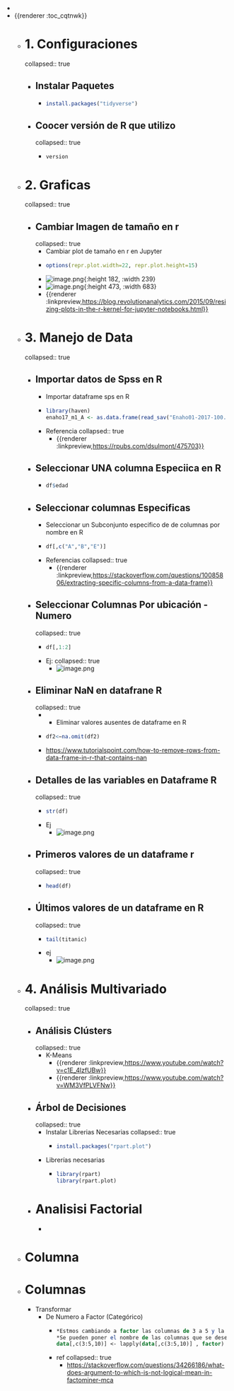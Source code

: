 -
- {{renderer :toc_cqtnwk}}
	- # 1. Configuraciones
	  collapsed:: true
		- ## Instalar Paquetes
			- ```r
			  install.packages("tidyverse")
			  ```
		- ## Coocer versión de R que utilizo
		  collapsed:: true
			- ```terminal
			  version
			  ```
	- # 2. Graficas
	  collapsed:: true
		- ## Cambiar Imagen de tamaño en r
		  collapsed:: true
			- Cambiar plot de tamaño en r en Jupyter
			- ```R
			  options(repr.plot.width=22, repr.plot.height=15)
			  ```
			- ![image.png](../assets/image_1639531345532_0.png){:height 182, :width 239}
			- ![image.png](../assets/image_1639531351044_0.png){:height 473, :width 683}
			- {{renderer :linkpreview,https://blog.revolutionanalytics.com/2015/09/resizing-plots-in-the-r-kernel-for-jupyter-notebooks.html}}
	- # 3. Manejo de Data
	  collapsed:: true
		- ## Importar datos de Spss en R
			- Importar dataframe sps en R
			- ```r
			  library(haven)
			  enaho17_m1_A <- as.data.frame(read_sav("Enaho01-2017-100.sav"))
			  ```
			- Referencia
			  collapsed:: true
				- {{renderer :linkpreview,https://rpubs.com/dsulmont/475703}}
		- ## Seleccionar UNA  columna Especiica en R
			- ```r
			  df$edad
			  ```
		- ## Seleccionar  columnas Especificas
			- Seleccionar un Subconjunto especifico de  de columnas por nombre en R
			- ```r
			  df[,c("A","B","E")] 
			  ```
			- Referencias
			  collapsed:: true
				- {{renderer :linkpreview,https://stackoverflow.com/questions/10085806/extracting-specific-columns-from-a-data-frame}}
		- ## Seleccionar Columnas Por ubicación -Numero
		  collapsed:: true
			- ```r
			  df[,1:2]
			  ```
			- Ej:
			  collapsed:: true
				- ![image.png](../assets/image_1640168678302_0.png)
		- ## Eliminar NaN en datafrane  R
		  collapsed:: true
			- - Eliminar valores ausentes de dataframe en R
			- ```r
			  df2<−na.omit(df2)
			  ```
			- https://www.tutorialspoint.com/how-to-remove-rows-from-data-frame-in-r-that-contains-nan
		- ## Detalles de las variables en Dataframe R
		  collapsed:: true
			- ```r
			  str(df)
			  ```
			- Ej
				- ![image.png](../assets/image_1640161903722_0.png)
		- ## Primeros valores de un dataframe r
		  collapsed:: true
			- ```r
			  head(df)
			  ```
		- ## Últimos valores de un dataframe en R
		  collapsed:: true
			- ```r
			  tail(titanic)
			  ```
			- ej
				- ![image.png](../assets/image_1640162076013_0.png)
	- # 4. Análisis Multivariado
	  collapsed:: true
		- ## Análisis Clústers
		  collapsed:: true
			- K-Means
				- {{renderer :linkpreview,https://www.youtube.com/watch?v=c1E_4lzfUBw}}
				- {{renderer :linkpreview,https://www.youtube.com/watch?v=WM3VfPLVFNw}}
		- ## Árbol de Decisiones
		  collapsed:: true
			- Instalar Librerias Necesarias
			  collapsed:: true
				- ```r
				  install.packages("rpart.plot")  
				  ```
			- Librerías necesarias
				- ```r
				  library(rpart)
				  library(rpart.plot)
				  ```
		- # Analisisi Factorial
			-
	- # Columna
	- # Columnas
		- Transformar
			- De Numero a Factor (Categórico)
				- ```stata
				  *Estmos cambiando a factor las columnas de 3 a 5 y la 10 , 
				  *Se pueden poner el nombre de las columnas que se desea cambiar 
				  data[,c(3:5,10)] <- lapply(data[,c(3:5,10)] , factor)
				  ```
				- ref
				  collapsed:: true
					- https://stackoverflow.com/questions/34266186/what-does-argument-to-which-is-not-logical-mean-in-factominer-mca